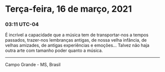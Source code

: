 # Terça-feira, 16 de março, 2021

### 03:11 UTC-04

É incrível a capacidade que a música tem de transportar-nos a tempos passados,
trazer-nos lembranças antigas, de nossa velha infância, de velhas amizades, de antigas
experiências e emoções... Talvez não haja outra arte com tamanho poder quanto a música.

---

Campo Grande - MS, Brasil
